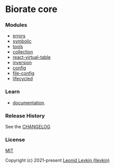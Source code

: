 # Biorate core

### Modules

* [errors](https://biorate.github.io/core/modules/errors.html)
* [symbolic](https://biorate.github.io/core/modules/symbolic.html)
* [tools](https://biorate.github.io/core/modules/tools.html)
* [collection](https://biorate.github.io/core/modules/collection.html)
* [react-virtual-table](https://biorate.github.io/core/modules/react_virtual_table.html)
* [inversion](https://biorate.github.io/core/modules/inversion.html)
* [config](https://biorate.github.io/core/modules/config.html)
* [file-config](https://biorate.github.io/core/modules/file-config.html)
* [lifecycled](https://biorate.github.io/core/modules/lifecycled.html)

### Learn
* [documentation](https://biorate.github.io/core/).

### Release History
See the [CHANGELOG](https://github.com/biorate/core/blob/master/CHANGELOG.md)

### License
[MIT](https://github.com/biorate/core/blob/master/LICENSE)

Copyright (c) 2021-present [Leonid Levkin (llevkin)](mailto:llevkin@yandex.ru)
